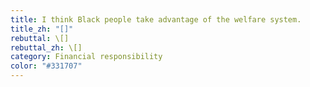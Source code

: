 ```yaml
---
title: I think Black people take advantage of the welfare system.
title_zh: "[]"
rebuttal: \[]
rebuttal_zh: \[]
category: Financial responsibility
color: "#331707"
---
```

